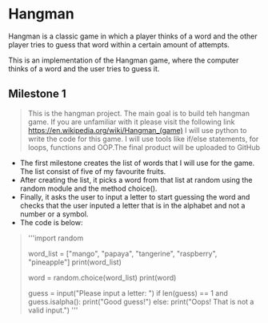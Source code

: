 # Hangman
Hangman is a classic game in which a player thinks of a word and the other player tries to guess that word within a certain amount of attempts.

This is an implementation of the Hangman game, where the computer thinks of a word and the user tries to guess it. 

## Milestone 1

> This is the hangman project. The main goal is to build teh hangman game. If you are unfamiliar with it please visit the following link https://en.wikipedia.org/wiki/Hangman_(game)
> I will use python to write the code for this game. I will use tools like if/else statements, for loops, functions and OOP.The final product will be uploaded to GitHub

- The first milestone creates the list of words that I will use for the game. The list consist of five of my favourite fruits.
- After creating the list, it picks a word from that list at random using the random module and the method choice().
- Finally, it asks the user to input a letter to start guessing the word and checks that the user inputed a letter that is in the alphabet and not a number or a symbol.
- The code is below:
> '''import random
>
> word_list = ["mango", "papaya", "tangerine", "raspberry", "pineapple"]
> print(word_list)
> 
> word = random.choice(word_list)
> print(word)
>
> guess = input("Please input a letter: ")
> if len(guess) == 1 and guess.isalpha():
>    print("Good guess!")
> else:
>    print("Oops! That is not a valid input.")
>'''


